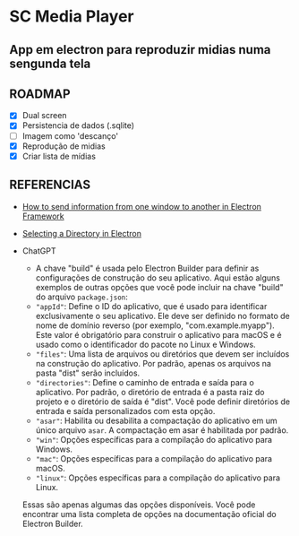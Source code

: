 # SC Media Player

## App em electron para reproduzir midias numa sengunda tela

## ROADMAP

- [X] Dual screen
- [X] Persistencia de dados (.sqlite)
- [ ] Imagem como 'descanço'
- [X] Reprodução de midias
- [X] Criar lista de mídias

## REFERENCIAS

- [How to send information from one window to another in Electron Framework](https://ourcodeworld.com/articles/read/536/how-to-send-information-from-one-window-to-another-in-electron-framework)
- [Selecting a Directory in Electron](https://jaketrent.com/post/select-directory-in-electron/)
- ChatGPT

  - A chave "build" é usada pelo Electron Builder para definir as configurações de construção do seu aplicativo. Aqui estão alguns exemplos de outras opções que você pode incluir na chave "build" do arquivo `package.json`:

  * `"appId"`: Define o ID do aplicativo, que é usado para identificar exclusivamente o seu aplicativo. Ele deve ser definido no formato de nome de domínio reverso (por exemplo, "com.example.myapp"). Este valor é obrigatório para construir o aplicativo para macOS e é usado como o identificador do pacote no Linux e Windows.
  * `"files"`: Uma lista de arquivos ou diretórios que devem ser incluídos na construção do aplicativo. Por padrão, apenas os arquivos na pasta "dist" serão incluídos.
  * `"directories"`: Define o caminho de entrada e saída para o aplicativo. Por padrão, o diretório de entrada é a pasta raiz do projeto e o diretório de saída é "dist". Você pode definir diretórios de entrada e saída personalizados com esta opção.
  * `"asar"`: Habilita ou desabilita a compactação do aplicativo em um único arquivo `asar`. A compactação em asar é habilitada por padrão.
  * `"win"`: Opções específicas para a compilação do aplicativo para Windows.
  * `"mac"`: Opções específicas para a compilação do aplicativo para macOS.
  * `"linux"`: Opções específicas para a compilação do aplicativo para Linux.

  Essas são apenas algumas das opções disponíveis. Você pode encontrar uma lista completa de opções na documentação oficial do Electron Builder.
